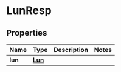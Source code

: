 # LunResp

## Properties
Name | Type | Description | Notes
------------ | ------------- | ------------- | -------------
**lun** | [**Lun**](Lun.md) |  | 
